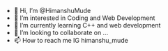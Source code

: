- 👋 Hi, I’m @HimanshuMude
- 👀 I’m interested in Coding and Web Development
- 🌱 I’m currently learning C++ and web development
- 💞️ I’m looking to collaborate on ...
- 📫 How to reach me IG himanshu_mude

<!---
HimanshuMude/HimanshuMude is a ✨ special ✨ repository because its `README.md` (this file) appears on your GitHub profile.
You can click the Preview link to take a look at your changes.
--->
